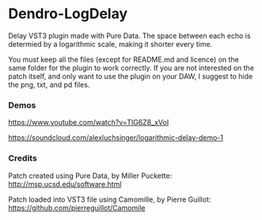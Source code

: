# Dendro-LogDelay

Delay VST3 plugin made with Pure Data. The space between each echo is determied by a logarithmic scale, making it shorter every time. 

You must keep all the files (except for README.md and licence) on the same folder for the plugin to work correctly. If you are not interested on the patch itself, and only want to use the plugin on your DAW, I suggest to hide the png, txt, and pd files.

### Demos

https://www.youtube.com/watch?v=TIG6Z8_xVoI

https://soundcloud.com/alexluchsinger/logarithmic-delay-demo-1

### Credits

Patch created using Pure Data, by Miller Puckette: http://msp.ucsd.edu/software.html

Patch loaded into VST3 file using Camomille, by Pierre Guillot: https://github.com/pierreguillot/Camomile
